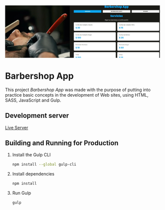 [<img src="capturaBarbershop.webp">](https://barbershop-mv.netlify.app/)

# Barbershop App

This project *Barbershop App* was made with the purpose of putting into practice basic concepts in the development of Web sites, using  HTML, SASS, JavaScript and Gulp.

## Development server

[Live Server](https://marketplace.visualstudio.com/items?itemName=ritwickdey.LiveServer)

## Building and Running for Production

1. Install the Gulp CLI

   ```sh
   npm install --global gulp-cli
   ```
2. Install dependencies

    ```sh   
   npm install
    ```

3. Run Gulp

    ```sh   
   gulp
    ```








